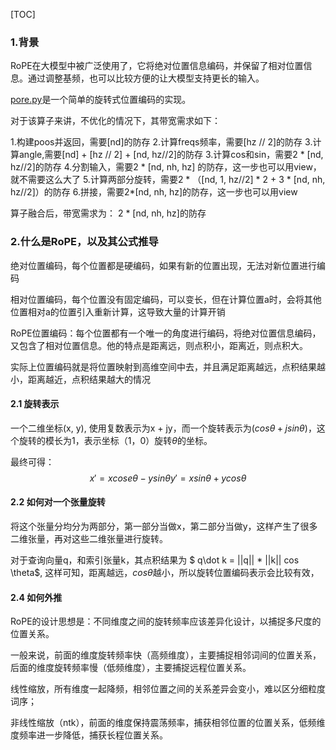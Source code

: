 [TOC]

### 1.背景

RoPE在大模型中被广泛使用了，它将绝对位置信息编码，并保留了相对位置信息。通过调整基频，也可以比较方便的让大模型支持更长的输入。

[pore.py](./pore.py)是一个简单的旋转式位置编码的实现。

对于该算子来讲，不优化的情况下，其带宽需求如下：

1.构建poos并返回，需要[nd]的防存
2.计算freqs频率，需要[hz // 2]的防存
3.计算angle,需要[nd] + [hz // 2] + [nd, hz//2]的防存
3.计算cos和sin，需要2 * [nd, hz//2]的防存
4.分割输入，需要2 * [nd, nh, hz] 的防存，这一步也可以用view，就不需要这么大了
5.计算两部分旋转，需要2 * （[nd, 1, hz//2] * 2 + 3 * [nd, nh, hz//2]）的防存
6.拼接，需要2*[nd, nh, hz]的防存，这一步也可以用view

算子融合后，带宽需求为：
2 * [nd, nh, hz]的防存


### 2.什么是RoPE，以及其公式推导

绝对位置编码，每个位置都是硬编码，如果有新的位置出现，无法对新位置进行编码

相对位置编码，每个位置没有固定编码，可以变长，但在计算位置a时，会将其他位置相对a的位置引入重新计算，这导致大量的计算开销

RoPE位置编码：每个位置都有一个唯一的角度进行编码，将绝对位置信息编码，又包含了相对位置信息。他的特点是距离远，则点积小，距离近，则点积大。

实际上位置编码就是将位置映射到高维空间中去，并且满足距离越远，点积结果越小，距离越近，点积结果越大的情况

#### 2.1 旋转表示

一个二维坐标(x, y), 使用复数表示为x + jy，而一个旋转表示为$(cos \theta + j sin \theta)$，这个旋转的模长为1，表示坐标（1，0）旋转$\theta$的坐标。

最终可得：
$$
x' = x cose\theta - y sin \theta
y' = x sin\theta + y cos \theta
$$

#### 2.2 如何对一个张量旋转

将这个张量分均分为两部分，第一部分当做x，第二部分当做y，这样产生了很多二维张量，再对这些二维张量进行旋转。


对于查询向量q，和索引张量k，其点积结果为 $ q\dot k = \|\|q\|\| * \|\|k\|\| cos \theta\$, 这样可知，距离越远，$cos \theta$越小，所以旋转位置编码表示会比较有效，

#### 2.4 如何外推

RoPE的设计思想是：不同维度之间的旋转频率应该差异化设计，以捕捉多尺度的位置关系。

一般来说，前面的维度旋转频率快（高频维度），主要捕捉相邻词间的位置关系，后面的维度旋转频率慢（低频维度），主要捕捉远程位置关系。

线性缩放，所有维度一起降频，相邻位置之间的关系差异会变小，难以区分细粒度词序；

非线性缩放（ntk），前面的维度保持震荡频率，捕获相邻位置的位置关系，低频维度频率进一步降低，捕获长程位置关系。